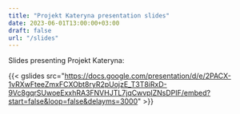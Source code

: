 ```yaml
---
title: "Projekt Kateryna presentation slides" 
date: 2023-06-01T13:00:00+03:00
draft: false
url: "/slides"
---
```


Slides presenting Projekt Kateryna:


{{< gslides src="https://docs.google.com/presentation/d/e/2PACX-1vRXwFteeZmxFCXObt8ryR2pUojzE_T3T8iRxD-9Vc8gqrSUwoeExxhRA3FNVHJTL7jqCwvplZNsDPIF/embed?start=false&loop=false&delayms=3000" >}}
